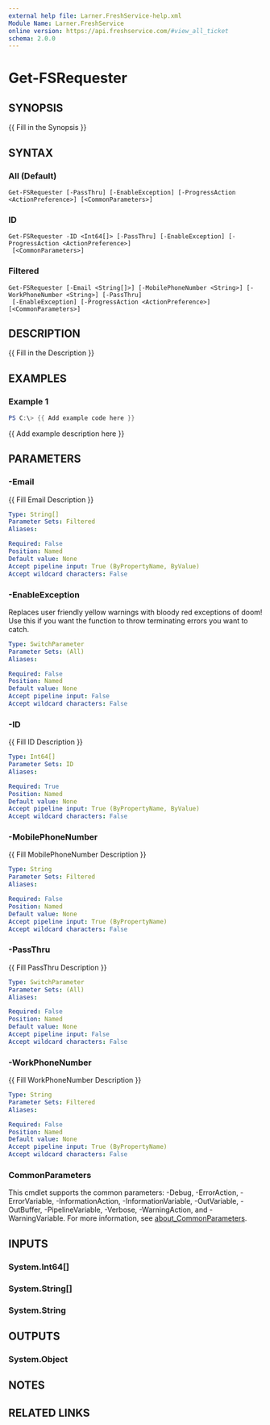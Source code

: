 ```yaml
---
external help file: Larner.FreshService-help.xml
Module Name: Larner.FreshService
online version: https://api.freshservice.com/#view_all_ticket
schema: 2.0.0
---
```


# Get-FSRequester

## SYNOPSIS

{{ Fill in the Synopsis }}

## SYNTAX

### All (Default)

```text
Get-FSRequester [-PassThru] [-EnableException] [-ProgressAction <ActionPreference>] [<CommonParameters>]
```

### ID

```text
Get-FSRequester -ID <Int64[]> [-PassThru] [-EnableException] [-ProgressAction <ActionPreference>]
 [<CommonParameters>]
```

### Filtered

```text
Get-FSRequester [-Email <String[]>] [-MobilePhoneNumber <String>] [-WorkPhoneNumber <String>] [-PassThru]
 [-EnableException] [-ProgressAction <ActionPreference>] [<CommonParameters>]
```

## DESCRIPTION

{{ Fill in the Description }}

## EXAMPLES

### Example 1

```powershell
PS C:\> {{ Add example code here }}
```

{{ Add example description here }}

## PARAMETERS

### -Email

{{ Fill Email Description }}

```yaml
Type: String[]
Parameter Sets: Filtered
Aliases:

Required: False
Position: Named
Default value: None
Accept pipeline input: True (ByPropertyName, ByValue)
Accept wildcard characters: False
```

### -EnableException

Replaces user friendly yellow warnings with bloody red exceptions of doom! Use this if you want the function to throw terminating errors you want to catch.

```yaml
Type: SwitchParameter
Parameter Sets: (All)
Aliases:

Required: False
Position: Named
Default value: None
Accept pipeline input: False
Accept wildcard characters: False
```

### -ID

{{ Fill ID Description }}

```yaml
Type: Int64[]
Parameter Sets: ID
Aliases:

Required: True
Position: Named
Default value: None
Accept pipeline input: True (ByPropertyName, ByValue)
Accept wildcard characters: False
```

### -MobilePhoneNumber

{{ Fill MobilePhoneNumber Description }}

```yaml
Type: String
Parameter Sets: Filtered
Aliases:

Required: False
Position: Named
Default value: None
Accept pipeline input: True (ByPropertyName)
Accept wildcard characters: False
```

### -PassThru

{{ Fill PassThru Description }}

```yaml
Type: SwitchParameter
Parameter Sets: (All)
Aliases:

Required: False
Position: Named
Default value: None
Accept pipeline input: False
Accept wildcard characters: False
```

### -WorkPhoneNumber

{{ Fill WorkPhoneNumber Description }}

```yaml
Type: String
Parameter Sets: Filtered
Aliases:

Required: False
Position: Named
Default value: None
Accept pipeline input: True (ByPropertyName)
Accept wildcard characters: False
```

### CommonParameters

This cmdlet supports the common parameters: -Debug, -ErrorAction, -ErrorVariable, -InformationAction, -InformationVariable, -OutVariable, -OutBuffer, -PipelineVariable, -Verbose, -WarningAction, and -WarningVariable. For more information, see [about_CommonParameters](http://go.microsoft.com/fwlink/?LinkID=113216).

## INPUTS

### System.Int64[]

### System.String[]

### System.String

## OUTPUTS

### System.Object

## NOTES

## RELATED LINKS
